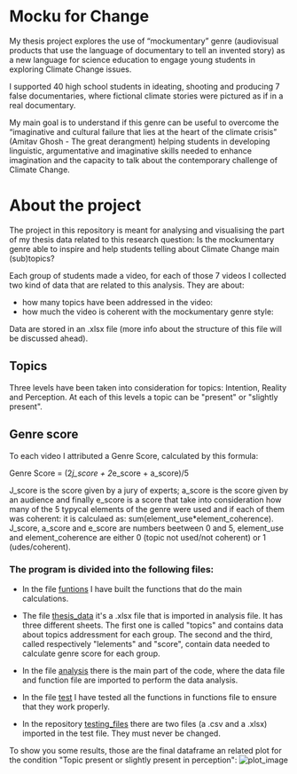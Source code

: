 # Mocku for Change

My thesis project explores the use of “mockumentary” genre (audiovisual products that use the language of documentary to tell an invented story) as a new language for science education to engage young students in exploring Climate Change issues. 

I supported 40 high school students in ideating, shooting and producing 7 false documentaries, where fictional climate stories were pictured as if in a real documentary.

My main goal is to understand if this genre can be useful to overcome the “imaginative and cultural failure that lies at the heart of the climate crisis” (Amitav Ghosh - The great derangment) helping students in developing linguistic, argumentative and imaginative skills needed to enhance imagination and the capacity to talk about the contemporary challenge of Climate Change.

# About the project

The project in this repository is meant for analysing and visualising the part of my thesis data related to this research question:
Is the mockumentary genre able to inspire and help students telling about Climate Change main (sub)topics?

Each group of students made a video, for each of those 7 videos I collected two kind of data that are related to this analysis. They are about:

- how many topics have been addressed in the video:
- how much the video is coherent with the mockumentary genre style:

Data are stored in an .xlsx file (more info about the structure of this file will be discussed ahead).

## Topics

Three levels have been taken into consideration for topics: Intention, Reality and Perception. At each of this levels a topic can be "present" or "slightly present".  

## Genre score

To each video I attributed a Genre Score, calculated by this formula:

Genre Score = (2*j_score + 2*e_score + a_score)/5

J_score is the score given by a jury of experts; a_score is the score given by an audience and finally e_score is a score that take into consideration how many of the 5 typycal elements of the genre were used and if each of them was coherent: it is calculaed as: sum(element_use*element_coherence). J_score, a_score and e_score are numbers beetween 0 and 5, element_use and element_coherence are either 0 (topic not used/not coherent) or 1 (udes/coherent).

### The program is divided into the following files:

- In the file [funtions](https://github.com/EmmaDOrto/Mocku_for_change/blob/main/functions.py) I have built the functions that do the main calculations.

- The file [thesis_data](https://github.com/EmmaDOrto/Mocku_for_change/blob/main/thesis_data.xlsx) it's a .xlsx file that is imported in analysis file. It has three different sheets. The first one is called "topics" and contains data about topics addressment for each group. The second and the third, called respectively "lelements" and "score", contain data needed to calculate genre score for each group. 

- In the file [analysis](https://github.com/EmmaDOrto/Mocku_for_change/blob/main/analysis.py) there is the main part of the code, where the data file and function file are imported to perform the data analysis.

- In the file [test](https://github.com/EmmaDOrto/Mocku_for_change/blob/main/test.py) I have tested all the functions in functions file to ensure that they work properly.

- In the repository [testing_files](https://github.com/EmmaDOrto/Mocku_for_change/tree/main/testing_files) there are two files (a .csv and a .xlsx) imported in the test file. They must never be changed.

To show you some results, those are the final dataframe an related plot for the condition "Topic present or slightly present in perception": 
![plot_image](https://github.com/EmmaDOrto/Mocku_for_change_data_analisys/blob/main/plot_image.png)